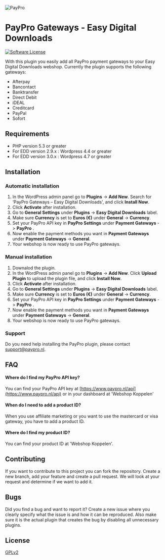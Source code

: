 ![PayPro](https://paypro.nl/images/logo-ie.png)

# PayPro Gateways - Easy Digital Downloads

[![Software License](https://img.shields.io/badge/license-GPLv2-brightgreen.svg?style=flat-square)](LICENSE)

With this plugin you easily add all PayPro payment gateways to your Easy Digital Downloads webshop. Currently the plugin supports the following gateways:

- Afterpay
- Bancontact
- Banktransfer
- Direct Debit
- iDEAL
- Creditcard
- PayPal
- Sofort

## Requirements

- PHP version 5.3 or greater
- For EDD version 2.9.x : Wordpress 4.4 or greater
- For EDD version 3.0.x : Wordpress 4.7 or greater

## Installation

### Automatic installation
1. In the WordPress admin panel go to **Plugins** -> **Add New**. Search for ‘PayPro Gateways – Easy Digital Downloads', and click **Install Now**.
2. Click **Activate** after installation.
3. Go to **General Settings** under **Plugins** -> **Easy Digital Downloads** label.
4. Make sure **Currency** is set to **Euros (€)** under **General** -> **Currency**.
5. Set your PayPro API key in **PayPro Settings** under **Payment Gateways** -> **PayPro** .
6. Now enable the payment methods you want in **Payment Gateways**
under **Payment Gateways** -> **General**.
7. Your webshop is now ready to use PayPro gateways.

### Manual installation
1. Downalod the plugin.
2. In the WordPress admin panel go to **Plugins** -> **Add New**. Click **Upload Plugin** to upload the plugin file, and click **Install Now**.
3. Click **Activate** after installation.
4. Go to **General Settings** under **Plugins** -> **Easy Digital Downloads** label.
5. Make sure **Currency** is set to **Euros (€)** under **General** -> **Currency**.
6. Set your PayPro API key in **PayPro Settings** under **Payment Gateways** -> **PayPro** .
7. Now enable the payment methods you want in **Payment Gateways**
under **Payment Gateways** -> **General**.
8. Your webshop is now ready to use PayPro gateways.

### Support

Do you need help installing the PayPro plugin, please contact support@paypro.nl.

## FAQ

#### Where do I find my PayPro API key?

You can find your PayPro API key at [https://www.paypro.nl/api](https://www.paypro.nl/api) or in your dashboard at 'Webshop Koppelen'

#### When do I need to add a product ID?

When you use affiliate marketing or you want to use the mastercard or visa gateway, you have to add a product ID.

#### Where do I find my product ID?

You can find your product ID at 'Webshop Koppelen'.

## Contributing

If you want to contribute to this project you can fork the repository. Create a new branch, add your feature and create a pull request. We will look at your request and determine if we want to add it.

## Bugs

Did you find a bug and want to report it? Create a new issue where you clearly specify what the issue is and how it can be reproduced. Also make sure it is the actual plugin that creates the bug by disabling all unnecessary plugins.

## License

[GPLv2](http://opensource.org/licenses/GPL-2.0)
